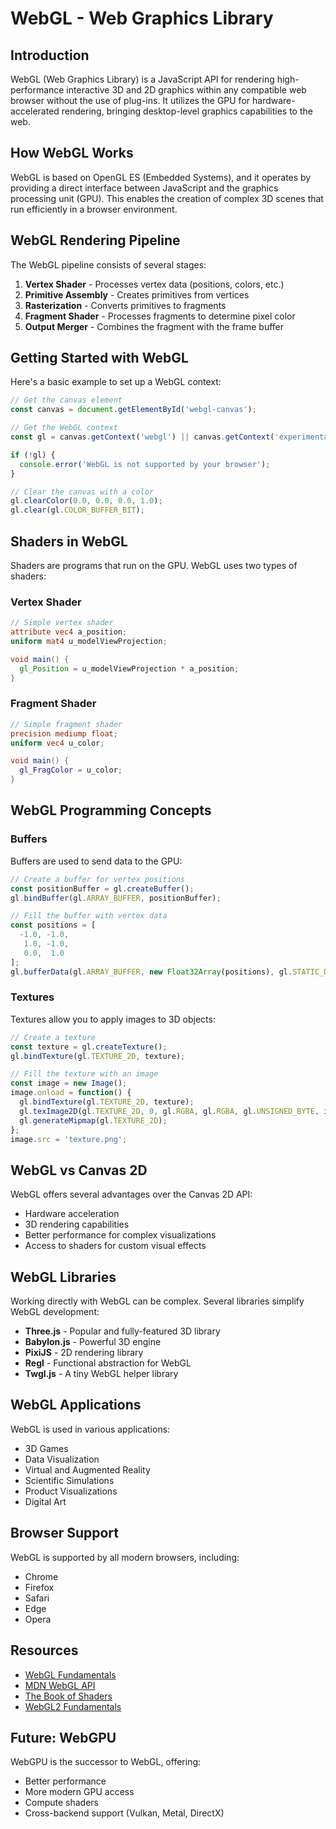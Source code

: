 # WebGL - Web Graphics Library

## Introduction

WebGL (Web Graphics Library) is a JavaScript API for rendering high-performance interactive 3D and 2D graphics within any compatible web browser without the use of plug-ins. It utilizes the GPU for hardware-accelerated rendering, bringing desktop-level graphics capabilities to the web.

## How WebGL Works

WebGL is based on OpenGL ES (Embedded Systems), and it operates by providing a direct interface between JavaScript and the graphics processing unit (GPU). This enables the creation of complex 3D scenes that run efficiently in a browser environment.

## WebGL Rendering Pipeline

The WebGL pipeline consists of several stages:

1. **Vertex Shader** - Processes vertex data (positions, colors, etc.)
2. **Primitive Assembly** - Creates primitives from vertices
3. **Rasterization** - Converts primitives to fragments
4. **Fragment Shader** - Processes fragments to determine pixel color
5. **Output Merger** - Combines the fragment with the frame buffer

## Getting Started with WebGL

Here's a basic example to set up a WebGL context:

```javascript
// Get the canvas element
const canvas = document.getElementById('webgl-canvas');

// Get the WebGL context
const gl = canvas.getContext('webgl') || canvas.getContext('experimental-webgl');

if (!gl) {
  console.error('WebGL is not supported by your browser');
}

// Clear the canvas with a color
gl.clearColor(0.0, 0.0, 0.0, 1.0);
gl.clear(gl.COLOR_BUFFER_BIT);
```

## Shaders in WebGL

Shaders are programs that run on the GPU. WebGL uses two types of shaders:

### Vertex Shader

```glsl
// Simple vertex shader
attribute vec4 a_position;
uniform mat4 u_modelViewProjection;

void main() {
  gl_Position = u_modelViewProjection * a_position;
}
```

### Fragment Shader

```glsl
// Simple fragment shader
precision mediump float;
uniform vec4 u_color;

void main() {
  gl_FragColor = u_color;
}
```

## WebGL Programming Concepts

### Buffers

Buffers are used to send data to the GPU:

```javascript
// Create a buffer for vertex positions
const positionBuffer = gl.createBuffer();
gl.bindBuffer(gl.ARRAY_BUFFER, positionBuffer);

// Fill the buffer with vertex data
const positions = [
  -1.0, -1.0,
   1.0, -1.0,
   0.0,  1.0
];
gl.bufferData(gl.ARRAY_BUFFER, new Float32Array(positions), gl.STATIC_DRAW);
```

### Textures

Textures allow you to apply images to 3D objects:

```javascript
// Create a texture
const texture = gl.createTexture();
gl.bindTexture(gl.TEXTURE_2D, texture);

// Fill the texture with an image
const image = new Image();
image.onload = function() {
  gl.bindTexture(gl.TEXTURE_2D, texture);
  gl.texImage2D(gl.TEXTURE_2D, 0, gl.RGBA, gl.RGBA, gl.UNSIGNED_BYTE, image);
  gl.generateMipmap(gl.TEXTURE_2D);
};
image.src = 'texture.png';
```

## WebGL vs Canvas 2D

WebGL offers several advantages over the Canvas 2D API:
- Hardware acceleration
- 3D rendering capabilities
- Better performance for complex visualizations
- Access to shaders for custom visual effects

## WebGL Libraries

Working directly with WebGL can be complex. Several libraries simplify WebGL development:

- **Three.js** - Popular and fully-featured 3D library
- **Babylon.js** - Powerful 3D engine
- **PixiJS** - 2D rendering library
- **Regl** - Functional abstraction for WebGL
- **Twgl.js** - A tiny WebGL helper library

## WebGL Applications

WebGL is used in various applications:

- 3D Games
- Data Visualization
- Virtual and Augmented Reality
- Scientific Simulations
- Product Visualizations
- Digital Art

## Browser Support

WebGL is supported by all modern browsers, including:
- Chrome
- Firefox
- Safari
- Edge
- Opera

## Resources

- [WebGL Fundamentals](https://webglfundamentals.org/)
- [MDN WebGL API](https://developer.mozilla.org/en-US/docs/Web/API/WebGL_API)
- [The Book of Shaders](https://thebookofshaders.com/)
- [WebGL2 Fundamentals](https://webgl2fundamentals.org/)

## Future: WebGPU

WebGPU is the successor to WebGL, offering:
- Better performance
- More modern GPU access
- Compute shaders
- Cross-backend support (Vulkan, Metal, DirectX)